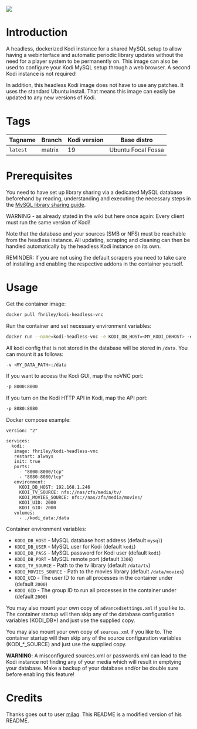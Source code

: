 [![](http://kodi.wiki/images/4/43/Side-by-side-dark-transparent.png)](https://kodi.tv/)

# Introduction
A headless, dockerized Kodi instance for a shared MySQL setup to allow having a webinterface and automatic periodic library updates without the need for a player system to be permanently on.
This image can also be used to configure your Kodi MySQL setup through a web browser. A second Kodi instance is not required!

In addition, this headless Kodi image does not have to use any patches. It uses the standard Ubuntu install. That means this image can easily be updated to any new versions of Kodi.

# Tags

| Tagname              | Branch      | Kodi version | Base distro          |
|----------------------|-------------|--------------|----------------------|
| `latest`             | matrix      | 19           | Ubuntu Focal Fossa   |

# Prerequisites
You need to have set up library sharing via a dedicated MySQL database beforehand by reading, understanding and executing the necessary steps in the [MySQL library sharing guide](http://kodi.wiki/view/MySQL).

WARNING - as already stated in the wiki but here once again: Every client must run the same version of Kodi!

Note that the database and your sources (SMB or NFS) must be reachable from the headless instance.
All updating, scraping and cleaning can then be handled automatically by the headless Kodi instance on its own.

REMINDER: If you are not using the default scrapers you need to take care of installing and enabling the respective addons in the container yourself.

# Usage

Get the container image:
```bash
docker pull fhriley/kodi-headless-vnc
```

Run the container and set necessary environment variables:
```bash
docker run --name=kodi-headless-vnc -e KODI_DB_HOST=<MY_KODI_DBHOST> -e KODI_DB_USER=<MY_KODI_DBUSER> -e KODI_DB_PASS=<MY_KODI_DBPASS> -e KODI_TV_SOURCE=<MY_TV_SOURCE> -e KODI_MOVIES_SOURCE=<MY_MOVIES_SOURCE> fhriley/kodi-headless-vnc
```

All kodi config that is not stored in the database will be stored in `/data`. You can mount it as follows:

```bash
-v <MY_DATA_PATH>:/data
```

If you want to access the Kodi GUI, map the noVNC port:
```bash
-p 8000:8000
```

If you turn on the Kodi HTTP API in Kodi, map the API port:
```bash
-p 8080:8080
```

Docker compose example:

```
version: "2"

services:
  kodi:
   image: fhriley/kodi-headless-vnc
   restart: always
   init: true
   ports:
     - "8000:8000/tcp"
     - "8080:8080/tcp"
   environment:
     KODI_DB_HOST: 192.168.1.246
     KODI_TV_SOURCE: nfs://nas/zfs/media/tv/
     KODI_MOVIES_SOURCE: nfs://nas/zfs/media/movies/
     KODI_UID: 2000
     KODI_GID: 2000
   volumes:
     - ./kodi_data:/data
```

Container environment variables:

* `KODI_DB_HOST` - MySQL database host address (default `mysql`)
* `KODI_DB_USER` - MySQL user for Kodi (default `kodi`)
* `KODI_DB_PASS` - MySQL password for Kodi user (default `kodi`)
* `KODI_DB_PORT` - MySQL remote port (default `3306`)
* `KODI_TV_SOURCE` - Path to the tv library (default `/data/tv`)
* `KODI_MOVIES_SOURCE` - Path to the movies library (default `/data/movies`)
* `KODI_UID` - The user ID to run all processes in the container under (default `2000`)
* `KODI_GID` - The group ID to run all processes in the container under (default `2000`)

You may also mount your own copy of `advancedsettings.xml` if you like to. The container startup will then skip any of the database configuration variables (KODI_DB*) and just use the supplied copy.

You may also mount your own copy of `sources.xml` if you like to. The container startup will then skip any of the source configuration variables (KODI_*_SOURCE) and just use the supplied copy.

__WARNING__: A misconfigured sources.xml or passwords.xml can lead to the Kodi instance not finding any of your media which will result in emptying your database. Make a backup of your database and/or be double sure before enabling this feature!

# Credits

Thanks goes out to user [milaq](https://github.com/milaq/kodi-headless). This README is a modified version of his README.
